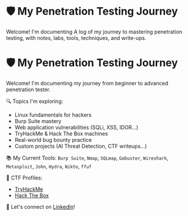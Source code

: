 # 🛡️ My Penetration Testing Journey

Welcome! I'm documenting A log of my journey to mastering penetration testing, with notes, labs, tools, techniques, and write-ups.


# 🛡️ My Penetration Testing Journey

Welcome! I'm documenting my journey from beginner to advanced penetration tester.

🔍 Topics I'm exploring:
- Linux fundamentals for hackers
- Burp Suite mastery
- Web application vulnerabilities (SQLi, XSS, IDOR...)
- TryHackMe & Hack The Box machines
- Real-world bug bounty practice
- Custom projects (AI Threat Detection, CTF writeups...)

📚 My Current Tools:
`Burp Suite`, `Nmap`, `SQLmap`, `Gobuster`, `Wireshark`, `Metasploit`, `John`, `Hydra`, `Nikto`, `ffuf`

🚩 CTF Profiles:
- [TryHackMe](https://tryhackme.com/p/YOURUSERNAME)
- [Hack The Box](https://app.hackthebox.com/profile/YOURUSERNAME)

🚀 Let's connect on [LinkedIn](https://www.linkedin.com/in/YOURUSERNAME)!
